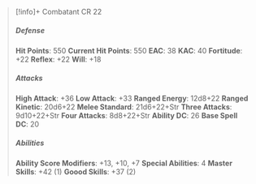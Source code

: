 > [!info]+ Combatant CR 22
> ##### Defense
> **Hit Points**: 550
> **Current Hit Points**: 550
> **EAC**: 38
> **KAC**: 40
> **Fortitude**: +22
> **Reflex**: +22
> **Will**: +18
> ##### Attacks
> **High Attack**: +36
> **Low Attack**: +33
> **Ranged Energy**: 12d8+22
> **Ranged Kinetic**: 20d6+22
> **Melee Standard**: 21d6+22+Str
> **Three Attacks**: 9d10+22+Str
> **Four Attacks**: 8d8+22+Str
> **Ability DC**: 26
> **Base Spell DC**: 20
> ##### Abilities
> **Ability Score Modifiers**: +13, +10, +7
> **Special Abilities**: 4
> **Master Skills**: +42 (1)
> **Goood Skills**: +37 (2)
